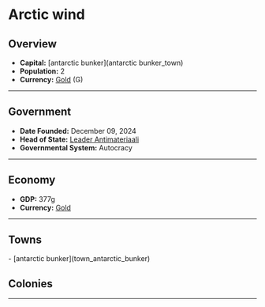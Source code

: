 <!--UNDEDITED FILE, remove this entire line if this file has been edited!-->
# <!--NAME-->Arctic wind<!--NAME-->

## Overview

- **Capital:** <!--CAPITAL_LINK-->[antarctic bunker](antarctic bunker_town)<!--CAPITAL_LINK-->
- **Population:** <!--POPULATION-->2<!--POPULATION-->
- **Currency:** <!--CURRENCY_LINK-->[Gold](Gold_currency)<!--CURRENCY_LINK--> (<!--CURRENCY_ABV-->G<!--CURRENCY_ABV-->)

---

## Government

- **Date Founded:** <!--FOUNDED-->December 09, 2024<!--FOUNDED-->
- **Head of State:** <!--LEADER_TITLE_LINK-->[Leader Antimateriaali](Antimateriaali_user)<!--LEADER_TITLE_LINK-->
- **Governmental System:** <!--GOVERNMENT-->Autocracy<!--GOVERNMENT-->

---

## Economy

- **GDP:** <!--GDP-->377g<!--GDP-->
- **Currency:** <!--CURRENCY_LINK-->[Gold](Gold_currency)<!--CURRENCY_LINK-->

---

## Towns

<!--TOWNS-->- [antarctic bunker](town_antarctic_bunker)<!--TOWNS-->

## Colonies

<!--COLONIES--><!--COLONIES-->

---